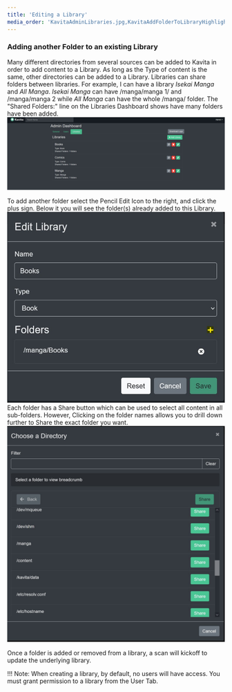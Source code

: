 ```yaml
---
title: 'Editing a Library'
media_order: 'KavitaAdminLibraries.jpg,KavitaAddFolderToLibraryHighlighted.jpg,KavitaDirectoryChoose.jpg'
---
```


### Adding another Folder to an existing Library

Many different directories from several sources can be added to Kavita in order to add content to a Library. As long as the Type of content is the same, other directories can be added to a Library. Libraries can share folders between libraries. For example, I can have a library _Isekai Manga_ and _All Manga_. _Isekai Manga_ can have /manga/manga 1/ and /manga/manga 2 while _All Manga_ can have the whole /manga/ folder. 
The "Shared Folders:" line on the Libraries Dashboard shows have many folders have been added.
![KavitaAdminLibraries](KavitaAdminLibraries.jpg "KavitaAdminLibraries")

To add another folder select the Pencil Edit Icon to the right, and click the plus sign. Below it you will see the folder(s) already added to this Library.
![KavitaAddFolderToLibraryHighlighted](KavitaAddFolderToLibraryHighlighted.jpg "KavitaAddFolderToLibraryHighlighted")
Each folder has a Share button which can be used to select all content in all sub-folders. However, Clicking on the folder names allows you to drill down further to Share the exact folder you want.
![KavitaDirectoryChoose](KavitaDirectoryChoose.jpg "KavitaDirectoryChoose")

Once a folder is added or removed from a library, a scan will kickoff to update the underlying library. 

!!! Note: When creating a library, by default, no users will have access. You must grant permission to a library from the User Tab. 